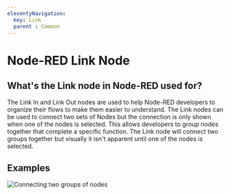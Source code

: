 ```yaml
---
eleventyNavigation:
  key: Link
  parent : Common
---
```


# Node-RED Link Node

## What's the Link node in Node-RED used for?
The Link In and Link Out nodes are used to help Node-RED developers to organize their flows to make them easier to understand. The Link nodes can be used to connect two sets of Nodes but the connection is only shown when one of the nodes is selected.  This allows developers to group nodes together that complete a specific function. The Link node will connect two groups together but visually it isn't apparent until one of the nodes is selected.


## Examples

![Connecting two groups of nodes](./images/link-node.png)
